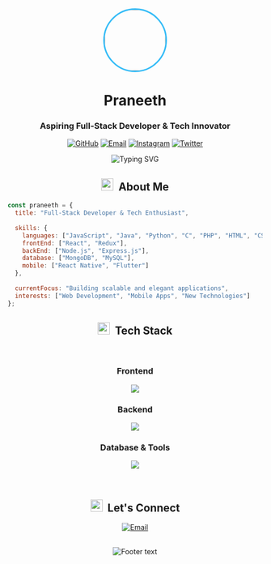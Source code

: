 <div align="center">
  <img src="https://drive.google.com/file/d/1_1IyefL86eGj8FPt7VjUAYPohBZbzPCK/view?usp=sharing" width="120" height="120" style="border-radius:50%; border: 3px solid #36BCF7" />
  
  # Praneeth
  ### Aspiring Full-Stack Developer & Tech Innovator
  
  <p align="center">
    <a href="https://github.com/yourusername"><img src="https://img.shields.io/badge/-GitHub-181717?style=flat-square&logo=github&logoColor=white" alt="GitHub"></a>
    <a href="mailto:your.email@example.com"><img src="https://img.shields.io/badge/-Email-000000?style=flat-square&logo=gmail&logoColor=36BCF7" alt="Email"></a>
    <a href="https://www.instagram.com/yourusername"><img src="https://img.shields.io/badge/-Instagram-000000?style=flat-square&logo=instagram&logoColor=E4405F" alt="Instagram"></a>
    <a href="https://twitter.com/yourusername"><img src="https://img.shields.io/badge/-Twitter-000000?style=flat-square&logo=twitter&logoColor=1DA1F2" alt="Twitter"></a>
  </p>

  <img src="https://readme-typing-svg.herokuapp.com?font=JetBrains+Mono&weight=600&size=22&pause=1000&color=36BCF7&center=true&vCenter=true&width=600&lines=Building+digital+experiences;Turning+ideas+into+code;Always+learning%2C+always+evolving" alt="Typing SVG" />
</div>

<!-- About Me Section -->
<h2 align="center">
  <img src="https://media.giphy.com/media/UoLt6Tm8wlSnWGfSFs/giphy.gif" width="24">&nbsp; 
  About Me
</h2>

```javascript
const praneeth = {
  title: "Full-Stack Developer & Tech Enthusiast",
  
  skills: {
    languages: ["JavaScript", "Java", "Python", "C", "PHP", "HTML", "CSS"],
    frontEnd: ["React", "Redux"],
    backEnd: ["Node.js", "Express.js"],
    database: ["MongoDB", "MySQL"],
    mobile: ["React Native", "Flutter"]
  },
  
  currentFocus: "Building scalable and elegant applications",
  interests: ["Web Development", "Mobile Apps", "New Technologies"]
};
```

<!-- Tech Stack Section -->
<h2 align="center">
  <img src="https://media.giphy.com/media/QssGEmpkyEOhBCb7e1/giphy.gif" width="24">&nbsp; 
  Tech Stack
</h2>

<br/>
<div align="center">
  <h3>Frontend</h3>
  <p>
    <img src="https://skillicons.dev/icons?i=js,html,css,react&theme=dark&perline=4" />
  </p>
  
  <h3>Backend</h3>
  <p>
    <img src="https://skillicons.dev/icons?i=nodejs,express,php,java,python&theme=dark&perline=5" />
  </p>
  
  <h3>Database & Tools</h3>
  <p>
    <img src="https://skillicons.dev/icons?i=mongodb,mysql,flutter,git&theme=dark&perline=4" />
  </p>
</div>
<br/>

<!-- Get in Touch Section -->
<h2 align="center">
  <img src="https://media.giphy.com/media/LnQjpWaON8nhr21vNW/giphy.gif" width="24">&nbsp; 
  Let's Connect
</h2>

<p align="center">
  <a href="mailto:your.email@example.com">
    <img src="https://img.shields.io/badge/-Get_In_Touch-000?style=for-the-badge&logo=gmail&logoColor=36BCF7" alt="Email" />
  </a>
</p>

<div align="center">
  <br />
  <img src="https://readme-typing-svg.herokuapp.com?font=JetBrains+Mono&size=22&pause=1000&color=36BCF7&center=true&vCenter=true&width=600&lines=✨+Let's+build+something+amazing+together!+✨" alt="Footer text" />
</div>
